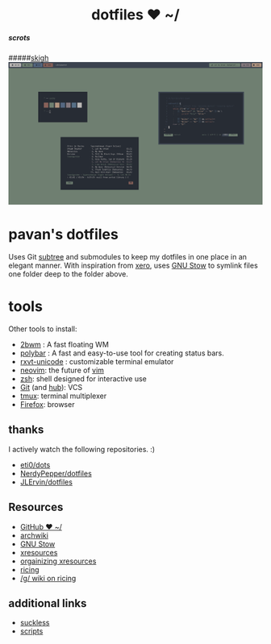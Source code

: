 <h1 align="center">dotfiles ❤ ~/</h1>

##### scrots
#####[skigh](https://github.com/dkeg/crayolo/blob/master/colors/skigh)
![skigh](scrots/2018-06-24-08-30-32.png)

# pavan's dotfiles

Uses Git [subtree][] and submodules to keep my dotfiles in one place
in an elegant manner. With inspiration from [xero][], uses [GNU Stow][]
to symlink files one folder deep to the folder above.

[subtree]: https://github.com/git/git/blob/master/contrib/subtree/git-subtree.txt
[xero]: https://github.com/xero/dotfiles
[GNU Stow]: https://www.gnu.org/software/stow/

# tools

Other tools to install:

- [2bwm](https://wiki.archlinux.org/index.php/2bwm) : A fast floating WM
- [polybar](https://github.com/jaagr/polybar) : A fast and easy-to-use tool for creating status bars.
- [rxvt-unicode](https://wiki.archlinux.org/index.php/rxvt-unicode) : customizable terminal emulator
- [neovim](https://neovim.io/): the future of [vim](https://twitter.com/nelstrom/status/881813223997153280)
- [zsh](http://www.zsh.org/): shell designed for interactive use
- [Git](https://git-scm.com/) (and [hub](https://hub.github.com/)): VCS
- [tmux](https://github.com/tmux/tmux): terminal multiplexer
- [Firefox](https://www.mozilla.org/en-US/firefox/): browser

## thanks

I actively watch the following repositories. :)

* [eti0/dots](https://github.com/eti0/dots)
* [NerdyPepper/dotfiles](https://github.com/NerdyPepper/dotfiles)
* [JLErvin/dotfiles](https://github.com/JLErvin/dotfiles)

## Resources

* [GitHub ❤ ~/](http://dotfiles.github.io/)
* [archwiki](https://wiki.archlinux.org/index.php/Dotfiles)
* [GNU Stow](https://www.gnu.org/software/stow/)
* [xresources](https://wiki.archlinux.org/index.php/x_resources)
* [orgainizing xresources](https://www.reddit.com/r/unixporn/wiki/organizing_xresources)
* [ricing](https://www.reddit.com/r/unixporn/wiki/ricerous_info)
* [/g/ wiki on ricing](https://wiki.installgentoo.com/index.php/GNU/Linux_ricing)

## additional links

* [suckless](https://github.com/pavanjadhaw/suckless)
* [scripts](https://github.com/pavanjadhaw/bin)
